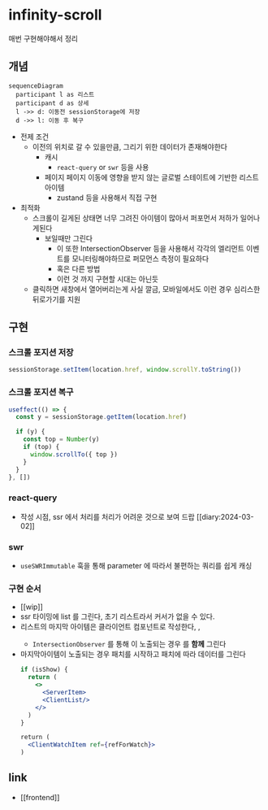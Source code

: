 # infinity-scroll
매번 구현해야해서 정리

## 개념
```mermaid
sequenceDiagram
  participant l as 리스트
  participant d as 상세
  l ->> d: 이동전 sessionStorage에 저장
  d ->> l: 이동 후 복구
```
- 전제 조건
  - 이전의 위치로 갈 수 있을만큼, 그리기 위한 데이터가 존재해야한다
    - 캐시
      - `react-query` or `swr` 등을 사용
    - 페이지 페이지 이동에 영향을 받지 않는 글로벌 스테이트에 기반한 리스트 아이템
      - zustand 등을 사용해서 직접 구현
- 최적화
  - 스크롤이 길게된 상태면 너무 그려진 아이템이 많아서 퍼포먼서 저하가 일어나게된다
    - 보일때만 그린다
      - 이 또한 IntersectionObserver 등을 사용해서 각각의 엘리먼트 이벤트를 모니터링해야하므로 퍼모먼스 측정이 필요하다
      - 혹은 다른 방법
      - 이런 것 까지 구현할 시대는 아닌듯
  - 클릭하면 새창에서 열어버리는게 사실 깔금, 모바일에서도 이런 경우 심리스한 뒤로가기를 지원

## 구현
### 스크롤 포지션 저장
```javascript
sessionStorage.setItem(location.href, window.scrollY.toString())
```

### 스크롤 포지션 복구
```javascript
useffect(() => {
  const y = sessionStorage.getItem(location.href)

  if (y) {
    const top = Number(y)
    if (top) {
      window.scrollTo({ top })
    }
  }
}, [])
```

### react-query
- 작성 시점, ssr 에서 처리를 처리가 어려운 것으로 보여 드랍 [[diary:2024-03-02]]

### swr
- `useSWRImmutable` 훅을 통해 parameter 에 따라서 불편하는 쿼리를 쉽게 캐싱

### 구현 순서
- [[wip]]
- ssr 타이밍에 list 를 그린다, 초기 리스트라서 커서가 없을 수 있다.
- 리스트의 마지막 아이템은 클라이언트 컴포넌트로 작성한다, <ServerItem />, <ClientWatchItem />
  - `IntersectionObserver` 를 통해 <ClientWatchItem /> 이 노출되는 경우 <ClientList /> 를 **함께** 그린다
- 마지막아이템이 노출되는 경우 패치를 시작하고 패치에 따라 데이터를 그린다
  ```javascriptreact
  if (isShow) {
    return (
      <>
        <ServerItem>
        <ClientList/>
      </>
    )
  }

  return (
    <ClientWatchItem ref={refForWatch}>
  )
  ```


## link
- [[frontend]]
